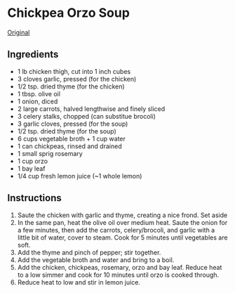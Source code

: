# Chickpea Orzo Soup

[Original](https://www.delishknowledge.com/vegan-lemon-chickpea-orzo-soup/print/20864/)

## Ingredients

* 1 lb chicken thigh, cut into 1 inch cubes
* 3 cloves garlic, pressed (for the chicken)
* 1/2 tsp. dried thyme (for the chicken)
* 1 tbsp. olive oil
* 1 onion, diced
* 2 large carrots, halved lengthwise and finely sliced
* 3 celery stalks, chopped (can substitue brocoli)
* 3 garlic cloves, pressed (for the soup)
* 1/2 tsp. dried thyme (for the soup)
* 6 cups vegetable broth + 1 cup water
* 1 can chickpeas, rinsed and drained
* 1 small sprig rosemary
* 1 cup orzo
* 1 bay leaf
* 1/4 cup fresh lemon juice (~1 whole lemon)

## Instructions

1. Saute the chicken with garlic and thyme, creating a nice frond. Set aside
2. In the same pan, heat the olive oil over medium heat. Saute the onion for a few minutes, then add the carrots, celery/brocoli, and garlic with a little bit of water, cover to steam. Cook for 5 minutes until vegetables are soft.
3. Add the thyme and pinch of pepper; stir together.
4. Add the vegetable broth and water and bring to a boil.
5. Add the chicken, chickpeas, rosemary, orzo and bay leaf. Reduce heat to a low simmer and cook for 10 minutes until orzo is cooked through.
6. Reduce heat to low and stir in lemon juice.
